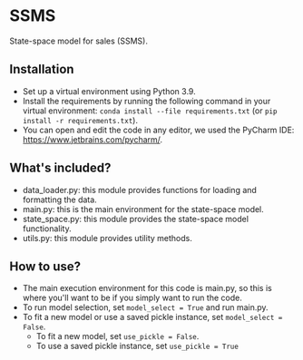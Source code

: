 # SSMS

State-space model for sales (SSMS).

## Installation

- Set up a virtual environment using Python 3.9.
- Install the requirements by running the following command in your virtual environment: ```conda install --file requirements.txt``` (or ```pip install -r requirements.txt```).
- You can open and edit the code in any editor, we used the PyCharm IDE: https://www.jetbrains.com/pycharm/.

## What's included?

- data_loader.py: this module provides functions for loading and formatting the data.
- main.py: this is the main environment for the state-space model.
- state_space.py: this module provides the state-space model functionality.
- utils.py: this module provides utility methods.

## How to use?

- The main execution environment for this code is main.py, so this is where you'll want to be if you simply want to run
  the code.
- To run model selection, set ```model_select = True``` and run main.py.
- To fit a new model or use a saved pickle instance, set ```model_select = False```.
    - To fit a new model, set ```use_pickle = False```.
    - To use a saved pickle instance, set ```use_pickle = True```

